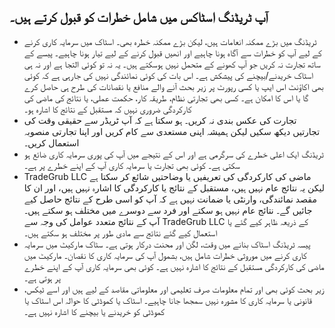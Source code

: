 ## آپ ٹریڈنگ اسٹاکس میں شامل خطرات کو قبول کرتے ہیں۔

- ٹریڈنگ میں بڑے ممکنہ انعامات ہیں، لیکن بڑے ممکنہ خطرہ بھی۔ اسٹاک میں سرمایہ کاری کرنے کے لیے آپ کو خطرات سے آگاہ ہونا چاہیے اور انھیں قبول کرنے کے لیے تیار ہونا چاہیے۔ پیسے کے ساتھ تجارت نہ کریں جو آپ کھونے کے متحمل نہیں ہوسکتے ہیں۔ یہ نہ تو کوئی التجا ہے اور نہ ہی اسٹاک خریدنے/بیچنے کی پیشکش ہے۔ اس بات کی کوئی نمائندگی نہیں کی جارہی ہے کہ کوئی بھی اکاؤنٹ اس ایپ یا کسی رپورٹ پر زیر بحث آنے والے منافع یا نقصانات کی طرح ہی حاصل کرے گا یا اس کا امکان ہے۔ کسی بھی تجارتی نظام، طریقہ کار، حکمت عملی، یا نتائج کی ماضی کی کارکردگی ضروری نہیں کہ مستقبل کے نتائج کا اشارہ ہو۔
- تجارت کی عکس بندی نہ کریں۔ ہو سکتا ہے کہ آپ ٹریڈر سے حقیقی وقت کی تجارتیں دیکھ سکیں لیکن ہمیشہ اپنی مستعدی سے کام کریں اور اپنا تجارتی منصوبہ استعمال کریں۔
- ٹریڈنگ ایک اعلی خطرے کی سرگرمی ہے اور اس کے نتیجے میں آپ کی پوری سرمایہ کاری ضائع ہو سکتی ہے۔ کوئی بھی تجارت یا سرمایہ کاری آپ کے اپنے خطرے پر ہے۔
- TradeGrub LLC ماضی کی کارکردگی کی تعریفیں یا وضاحتیں شائع کر سکتا ہے لیکن یہ نتائج عام نہیں ہیں، مستقبل کے نتائج یا کارکردگی کا اشارہ نہیں ہیں، اور ان کا مقصد نمائندگی، وارنٹی یا ضمانت نہیں ہے کہ آپ کو اسی طرح کے نتائج حاصل کیے جائیں گے۔ نتائج عام نہیں ہو سکتے اور فرد سے دوسرے میں مختلف ہو سکتے ہیں۔ آپ کے نتائج متعدد عوامل کی وجہ سے TradeGrub LLC کے ذریعہ ظاہر کیے گئے یا استعمال کیے گئے نتائج سے مادی طور پر مختلف ہو سکتے ہیں۔ 
- پیسہ ٹریڈنگ اسٹاک بنانے میں وقت، لگن اور محنت درکار ہوتی ہے۔ سٹاک مارکیٹ میں سرمایہ کاری کرنے میں موروثی خطرات شامل ہیں، بشمول آپ کی سرمایہ کاری کا نقصان۔ مارکیٹ میں ماضی کی کارکردگی مستقبل کے نتائج کا اشارہ نہیں ہے۔ کوئی بھی سرمایہ کاری آپ کے اپنے خطرے پر ہوتی ہے۔ 
- زیر بحث کوئی بھی اور تمام معلومات صرف تعلیمی اور معلوماتی مقاصد کے لیے ہیں اور اسے ٹیکس، قانونی یا سرمایہ کاری کا مشورہ نہیں سمجھا جانا چاہیے۔ اسٹاک یا کموڈٹی کا حوالہ اس اسٹاک یا کموڈٹی کو خریدنے یا بیچنے کا اشارہ نہیں ہے۔
